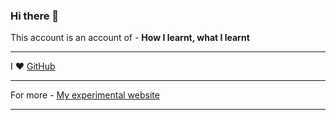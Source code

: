 ### Hi there 👋

This account is an account of - **How I learnt, what I learnt**


----

I ❤️ [GitHub](https://github.com/)

---

For more - [My experimental website](https://nexusofthings.github.io/) 

----


<!--
**nexusofthings/nexusofthings** is a ✨ _special_ ✨ repository because its `README.md` (this file) appears on your GitHub profile.

Here are some ideas to get you started:

- 🔭 I’m currently working on ...
- 🌱 I’m currently learning ...
- 👯 I’m looking to collaborate on ...
- 🤔 I’m looking for help with ...
- 💬 Ask me about ...
- 📫 How to reach me: ...
- 😄 Pronouns: ...
- ⚡ Fun fact: ...
-->
